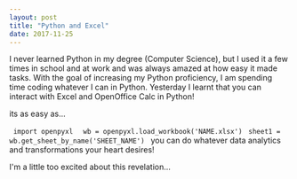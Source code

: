 ```yaml
---
layout: post
title: "Python and Excel"
date: 2017-11-25
---
```


I never learned Python in my degree (Computer Science), but I used it a few times in school and at work and 
was always amazed at how easy it made tasks. With the goal of increasing my Python proficiency, I am spending 
time coding whatever I can in Python. Yesterday I learnt that you can interact with Excel and OpenOffice Calc in Python!

its as easy as... 
<p>
  <code> import openpyxl </code>
  <code> wb = openpyxl.load_workbook('NAME.xlsx')</code>
  <code> sheet1 = wb.get_sheet_by_name('SHEET_NAME') </code>
  you can do whatever data analytics and transformations your heart desires! 

<p>
I'm a little too excited about this revelation...
